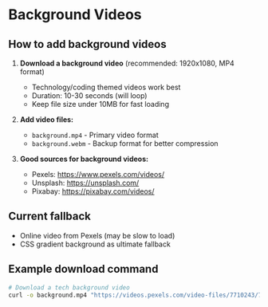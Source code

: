 # Background Videos

## How to add background videos

1. **Download a background video** (recommended: 1920x1080, MP4 format)
   - Technology/coding themed videos work best
   - Duration: 10-30 seconds (will loop)
   - Keep file size under 10MB for fast loading

2. **Add video files:**
   - `background.mp4` - Primary video format
   - `background.webm` - Backup format for better compression

3. **Good sources for background videos:**
   - Pexels: <https://www.pexels.com/videos/>
   - Unsplash: <https://unsplash.com/>
   - Pixabay: <https://pixabay.com/videos/>

## Current fallback

- Online video from Pexels (may be slow to load)
- CSS gradient background as ultimate fallback

## Example download command

```bash
# Download a tech background video
curl -o background.mp4 "https://videos.pexels.com/video-files/7710243/7710243-uhd_3840_2160_30fps.mp4"
```
